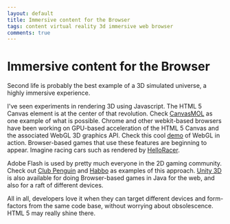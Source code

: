 ```yaml
---
layout: default
title: Immersive content for the Browser
tags: content virtual reality 3d immersive web browser
comments: true
---
```

# Immersive content for the Browser

Second life is probably the best example of a 3D simulated universe, a highly immersive experience.

I've seen experiments in rendering 3D using Javascript. The HTML 5 Canvas element is at the center of that revolution. Check [CanvasMOL](http://alteredqualia.com/canvasmol/) as one example of what is possible. Chrome and other webkit-based browsers have been working on GPU-based acceleration of the HTML 5 Canvas and the associated WebGL 3D graphics API. Check this cool [demo](https://www.webkit.org/blog-files/webgl/SpiritBox.html) of WebGL in action. Browser-based games that use these features are beginning to appear. Imagine racing cars such as rendered by [HelloRacer](http://helloracer.com/webgl/).

Adobe Flash is used by pretty much everyone in the 2D gaming community. Check out [Club Penguin](http://www.clubpenguin.com/) and [Habbo](http://www.habbo.com/) as examples of this approach. [Unity 3D](http://unity3d.com/gallery/game-list/) is also available for doing Browser-based games in Java for the web, and also for a raft of different devices.

All in all, developers love it when they can target different devices and form-factors from the same code base, without worrying about obsolescence. HTML 5 may really shine there.
